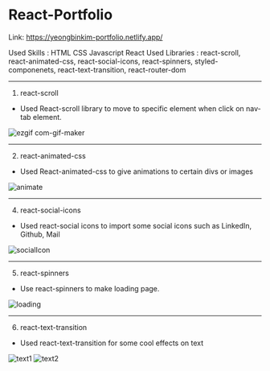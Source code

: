 # React-Portfolio
Link: https://yeongbinkim-portfolio.netlify.app/

Used Skills : HTML CSS Javascript React 
Used Libraries : react-scroll, react-animated-css, react-social-icons, react-spinners, styled-componenets, react-text-transition, react-router-dom

------

1. react-scroll
- Used React-scroll library to move to specific element when click on nav-tab element.


![ezgif com-gif-maker](https://user-images.githubusercontent.com/69370122/137413040-ffe11226-9863-4230-be41-50f094624e9b.gif)

-------

2. react-animated-css
- Used React-animated-css to give animations to certain divs or images

![animate](https://user-images.githubusercontent.com/69370122/137413591-2ae6a8cf-1ab6-416b-9eea-c0a8da561dd0.gif)

------

4. react-social-icons
- Used react-social icons to import some social icons such as LinkedIn, Github, Mail

![socialIcon](https://user-images.githubusercontent.com/69370122/137413476-27695232-37e6-4d54-bc2d-1d19b54c8df3.PNG)

------

5. react-spinners
- Use react-spinners to make loading page.

![loading](https://user-images.githubusercontent.com/69370122/137413876-bea3371c-127c-4b8b-89dc-7850734f7fd6.gif)

------

6. react-text-transition
- Used react-text-transition for some cool effects on text

![text1](https://user-images.githubusercontent.com/69370122/137413933-cefaa8e9-5dd0-4b72-9758-742db3493bb2.gif)
![text2](https://user-images.githubusercontent.com/69370122/137413935-691e90eb-1a58-41b8-8a4b-851936272be1.gif)


